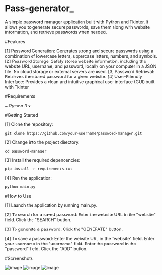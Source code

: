 # Pass-generator_

A simple password manager application built with Python and Tkinter. It allows you to generate secure passwords, save them along with website information, 
and retrieve passwords when needed.

#Features

 [1] Password Generation: Generates strong and secure passwords using a combination of lowercase letters, uppercase letters, numbers, and symbols.
 [2] Password Storage: Safely stores website information, including the website URL, username, and password, locally on your computer in a JSON file. No cloud storage or external servers are used.
 [3] Password Retrieval: Retrieves the stored password for a given website.
 [4] User-Friendly Interface: Provides a clean and intuitive graphical user interface (GUI) built with Tkinter

 #Requirements

  ~ Python 3.x

#Getting Started

[1] Clone the repository:

    git clone https://github.com/your-username/password-manager.git

[2] Change into the project directory:

    cd password-manager

[3] Install the required dependencies:

    pip install -r requirements.txt

[4] Run the application:

    python main.py

#How to Use

[1] Launch the application by running main.py.

[2] To search for a saved password:
      Enter the website URL in the "website" field.
      Click the "SEARCH" button.

[3] To generate a password:
      Click the "GENERATE" button.

[4] To save a password:
      Enter the website URL in the "website" field.
      Enter your username in the "username" field.
      Enter the password in the "password" field.
      Click the "ADD" button.

#Screenshots

![image](https://github.com/Surveinit/Pass-generator/assets/120928723/52d8ac16-1917-49e3-bb86-9ce2efbba592)
![image](https://github.com/Surveinit/Pass-generator/assets/120928723/01c1c856-f283-4af4-b6b7-f3c8a52a57eb)
![image](https://github.com/Surveinit/Pass-generator/assets/120928723/2c5ad7a3-2355-4497-a0e3-858bc8b6df1a)


